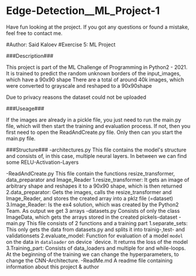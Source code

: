 # Edge-Detection__ML_Project-1
Have fun looking at the project. If you got any questions or found a mistake, feel free to contact me.


#Author: Said Kaloev
#Exercise 5: ML Project

###Description###

This project is part of the ML Challenge of Programming in Python2 - 2021.
It is trained to predict the random unknown borders of the input_images, which have a 90x90 shape
There are a total of around 40k images, which were converted to grayscale and reshaped to a 90x90shape


Due to privacy reasons the dataset could not be uploaded

###Useage###

If the images are already in a pickle file, you just need to run the main.py file, which will then start the training and evaluation process.
If not, then you first need to open the ReadAndCreate.py file. Only then can you start the main.py file.

###Structure###
-architectures.py
	This file contains the model's structure and consists of, in this case, multiple neural layers. In between we can find some RELU-Activation-Layers

-ReadAndCreate.py
	This file contain the functions resize_transformer, data_preparator and Image_Reader
		1.resize_transformer: It gets an image of arbitrary shape and reshapes it to a 90x90 shape, which is then returned
		2.data_preparator: Gets the images, calls the resize_transformer and Image_Reader, and stores the created array into a pklz file (=dataset)
		3.Image_Reader: Is the ex4 solution, which was created by the Python2 Team. As output we get 3 arrays
-datasets.py
	Consists of only the class ImageData, which gets the arrays stored in the created pickels-dataset
-main.py
	This file consists of 2 functions and a training part
		1.separate_sets: This only gets the data from datasets.py and splits it into trainig-,test- and validationsets
		2.evaluate_model: Function for evaluation of a model `model` on the data in `dataloader` on device `device. It returns the loss of the model
		3.Training_part: Consists of data_loaders and multiple for and while-loops. At the beginning of the training we can change the hyperparameters, to change the CNN-Architecture.
-ReadMe.md
	A readme file containing information about this project & author
